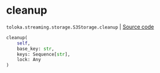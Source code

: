 # cleanup
`toloka.streaming.storage.S3Storage.cleanup` | [Source code](https://github.com/Toloka/toloka-kit/blob/v1.2.1/src/streaming/storage.py#L244)

```python
cleanup(
    self,
    base_key: str,
    keys: Sequence[str],
    lock: Any
)
```

